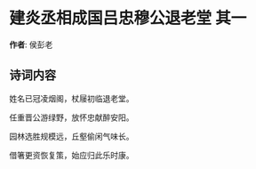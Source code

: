 # 建炎丞相成国吕忠穆公退老堂  其一

**作者**: 侯彭老

## 诗词内容

姓名已冠凌烟阁，杖屦初临退老堂。

任重晋公游绿野，放怀忠献醉安阳。

园林选胜规模远，丘壑偷闲气味长。

借箸更资恢复策，始应归此乐时康。

